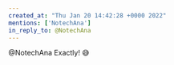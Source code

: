 ```yaml
---
created_at: "Thu Jan 20 14:42:28 +0000 2022"
mentions: ['NotechAna']
in_reply_to: @NotechAna
---
```


@NotechAna Exactly! 😅